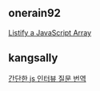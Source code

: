 <h2>onerain92</h2><a href="https://www.notion.so/study66/Listify-a-JavaScript-Array-d746ea7e00134261873f175c72ee09cf#d9c2e849fc51429090bd77b67f87e8e1">Listify a JavaScript Array</a><h2>kangsally</h2><a href="https://www.notion.so/study66/21-09-19-Why-is-extending-built-in-JavaScript-objects-not-a-good-idea-Difference-between-document--1bd3095386cb46faa862e7f18db12524">간단한 js 인터뷰 질문 번역</a>